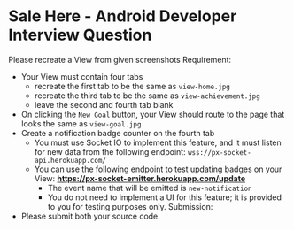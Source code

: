 # Sale Here - Android Developer Interview Question

Please recreate a View from given screenshots Requirement:

- Your View must contain four tabs
    - recreate the first tab to be the same as `view-home.jpg`
    - recreate the third tab to be the same as `view-achievement.jpg`
    - leave the second and fourth tab blank
- On clicking the `New Goal` button, your View should route to the page that looks the same as `view-goal.jpg`
- Create a notification badge counter on the fourth tab
    - You must use Socket IO to implement this feature, and it must listen for new data from the following endpoint: `wss://px-socket-api.herokuapp.com/`
    - You can use the following endpoint to test updating badges on your View: **https://px-socket-emitter.herokuapp.com/update**
        - The event name that will be emitted is `new-notification`
        - You do not need to implement a UI for this feature; it is provided to you for testing purposes only. Submission:
- Please submit both your source code.
